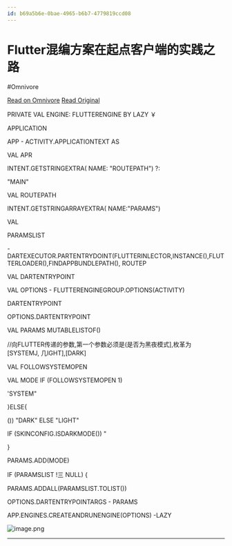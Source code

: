 ```yaml
---
id: b69a5b6e-0bae-4965-b6b7-4779819ccd08
---
```


# Flutter混编方案在起点客户端的实践之路
#Omnivore

[Read on Omnivore](https://omnivore.app/me/flutter-18adb26d8b1)
[Read Original](https://www.yuque.com/xuyisheng/ot9ge6/cs85hzk1x5tonsa1)

PRIVATE VAL ENGINE: FLUTTERENGINE BY LAZY ￥

APPLICATION

 APP - ACTIVITY.APPLICATIONTEXT AS

VAL APR

INTENT.GETSTRINGEXTRA( NAME: "ROUTEPATH") ?:

"MAIN"

VAL ROUTEPATH

INTENT.GETSTRINGARRAYEXTRA( NAME:"PARAMS")

VAL

PARAMSLIST

\- DARTEXECUTOR.PARTENTRYDOINT(FLUTTERINLECTOR,INSTANCE(),FLUTTERLOADER(),FINDAPPBUNDLEPATH(), ROUTEP

VAL DARTENTRYPOINT

VAL OPTIONS - FLUTTERENGINEGROUP.OPTIONS(ACTIVITY)

DARTENTRYPOINT

OPTIONS.DARTENTRYPOINT

VAL PARAMS MUTABLELISTOF<STRING>()

//向FLUTTER传递的参数,第一个参数必须是(是否为黑夜模式\],枚革为 \[SYSTEMJ, 几IGHT\],\[DARK\]

VAL FOLLOWSYSTEMOPEN

VAL MODE IF (FOLLOWSYSTEMOPEN 1)

'SYSTEM"

}ELSE{

()) "DARK" ELSE "LIGHT"

IF (SKINCONFIG.ISDARKMODE()) "

}

PARAMS.ADD(MODE)

 IF (PARAMSLIST !三 NULL) {

PARAMS.ADDALL(PARAMSLIST.TOLIST())

OPTIONS.DARTENTRYPOINTARGS - PARAMS

APP.ENGINES.CREATEANDRUNENGINE(OPTIONS) -LAZY

![image.png](https://proxy-prod.omnivore-image-cache.app/0x0,sTq_B3M1P42V6Y5_WubahKHOzj3uNI0uQNFpgNYK35xk/https://cdn.nlark.com/yuque/0/2023/png/93228/1683279629616-e5aefedb-2729-44d9-8128-5e323ce9f9af.png?x-oss-process=image%2Fresize%2Cw_975%2Climit_0)

  

---

